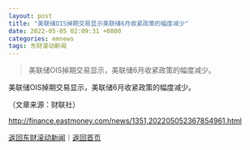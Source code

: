 ```yaml
---
layout: post
title: "美联储OIS掉期交易显示美联储6月收紧政策的幅度减少"
date: 2022-05-05 02:09:31 +0800
categories: emnews
tags: 东财滚动新闻
---
```

> 美联储OIS掉期交易显示，美联储6月收紧政策的幅度减少。

<p>美联储OIS掉期交易显示，美联储6月收紧政策的幅度减少。</p><p class="em_media">（文章来源：财联社）</p>

<http://finance.eastmoney.com/news/1351,202205052367854961.html>

[返回东财滚动新闻](//finews.withounder.com/emnews/)｜[返回首页](//finews.withounder.com/)